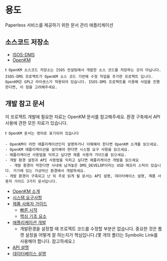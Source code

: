 # 용도
Paperless 서비스를 제공하기 위한 문서 관리 애플리케이션

## 소스코드 저장소
- [ISOS-DMS](https://github.com/isos-consulting/document-management-system)
- [OpenKM](https://github.com/openkm/document-management-system)

```
❗ OpenKM 소스코드 저장소는 ISOS 컨설팅에서 개발한 소스 코드를 저장하는 곳이 아닙니다.
ISOS-DMS 프로젝트가 OpenKM 소스 코드 기반에 수정 작업을 추가한 프로젝트 입니다.
OpenKM은 GPL2 라이센스가 적용되어 있습니다. ISOS-DMS 프로젝트를 이용해 사업을 진행한다면, 이 점을 고려해주세요.
```

## 개발 참고 문서
이 프로젝트 개발에 필요한 자료는 OpenKM 문서를 참고해주세요. 환경 구축에서 API 사용에 관한 모든 자료가 있습니다.

`❗ OpenKM 문서는 영어로 표기되어 있습니다`
```
- OpenKM이 어떤 애플리케이션인지 설명하거나 이해해야 한다면 OpenKM 소개를 읽으세요.
- OpenKM 애플리케이션을 설치해야 한다면 시스템 요구 사항을 읽으세요.
- 애플리케이션 사용법을 익히고 싶다면 제품 사용자 가이드를 읽으세요.
- 개발 환경 설정과 API 사용법을 익히고 싶다면 애플리케이션 개발을 읽으세요
  - 개발 환경이 막힌다면 사내에 남겨놓은 DMS_DEVELOP이라는 USD 메모리 스틱이 있습니다. 거기에 있는 가상머신 환경에서 개발하세요.
- 개발 환경이 구축되고 난 뒤 주로 읽게 될 문서는 API 설명, 데이터베이스 설명, 제품 사용자 가이드 3가지 문서입니다.
```

- [OpenKM 소개](https://docs.openkm.com/kcenter/view/okm-6.3-com/)
- [시스템 요구사항](https://docs.openkm.com/kcenter/view/okm-6.3-com/hardware-and-software-requirements.html)
- [제품 사용자 가이드](https://docs.openkm.com/kcenter/view/okm-6.3-com/user-guide.html)
  - [빠른 시작](https://docs.openkm.com/kcenter/view/okm-6.3-com/quick-start.html)
  - [핵심 기초 요소](https://docs.openkm.com/kcenter/view/okm-6.3-com/essential-fundamentals.html)
- [애플리케이션 개발](https://docs.openkm.com/kcenter/view/okm-6.3-com/development.html)
  - 개발환경을 설정할 때 프로젝트 코드를 수정할 부분은 없습니다. 중요한 것은 톰캣 설정을 어떻게 잘 하는지가 핵심입니다.(몇 개의 폴더는 Symbolic Link를 사용해야 합니다. 참고하세요.)
- [API 설명](https://docs.openkm.com/kcenter/view/okm-6.3-com/api-description.html)
- [데이터베이스 설명](https://docs.openkm.com/kcenter/view/okm-6.3-com/database-description.html)
